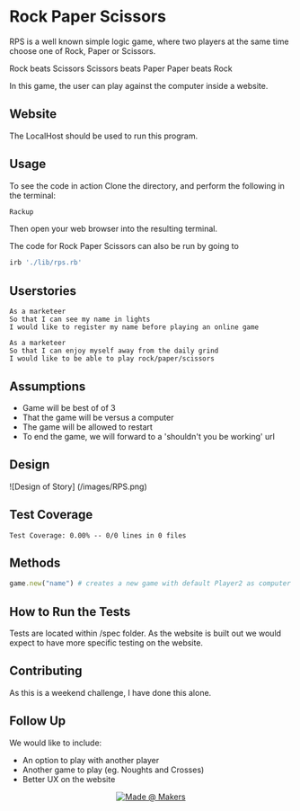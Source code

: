 # Rock Paper Scissors

RPS is a well known simple logic game, where two players at the same time choose one of Rock, Paper or Scissors. 

Rock beats Scissors
Scissors beats Paper
Paper beats Rock

In this game, the user can play against the computer inside a website.

## Website

The LocalHost should be used to run this program.

## Usage

To see the code in action Clone the directory, and perform the following in the terminal:

```bash
Rackup
```

Then open your web browser into the resulting terminal. 

The code for Rock Paper Scissors can also be run by going to 

```bash
irb './lib/rps.rb'
```

## Userstories

```
As a marketeer
So that I can see my name in lights
I would like to register my name before playing an online game

As a marketeer
So that I can enjoy myself away from the daily grind
I would like to be able to play rock/paper/scissors
```

## Assumptions
* Game will be best of of 3
* That the game will be versus a computer
* The game will be allowed to restart
* To end the game, we will forward to a 'shouldn't you be working' url

## Design
![Design of Story]
(/images/RPS.png)

## Test Coverage
```
Test Coverage: 0.00% -- 0/0 lines in 0 files
```
## Methods

```ruby
game.new("name") # creates a new game with default Player2 as computer
```

## How to Run the Tests

Tests are located within /spec folder. As the website is built out we would expect to have more specific testing on the website.

## Contributing
As this is a weekend challenge, I have done this alone. 

## Follow Up

We would like to include:
- An option to play with another player
- Another game to play (eg. Noughts and Crosses)
- Better UX on the website

<p align="center">
    <a href="https://https://makers.tech/">
        <img src="https://img.shields.io/badge/-created%40makers-red"
            alt="Made @ Makers"></a>
</p>
